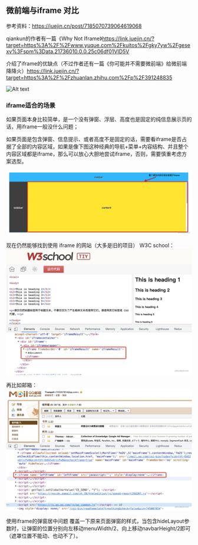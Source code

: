 ## 微前端与iframe 对比

参考资料：https://juejin.cn/post/7185070739064619068

qiankun的作者有一篇《Why Not Iframe》https://link.juejin.cn/?target=https%3A%2F%2Fwww.yuque.com%2Fkuitos%2Fgky7yw%2Fgesexv%3Fspm%3Data.21736010.0.0.25c06df01VID5V

介绍了iframe的优缺点（不过作者还有一篇《你可能并不需要微前端》给微前端降降火）https://link.juejin.cn/?target=https%3A%2F%2Fzhuanlan.zhihu.com%2Fp%2F391248835

 ![Alt text](./assets/image4-1.png)

 ### iframe适合的场景
如果页面本身比较简单，是一个没有弹窗、浮层、高度也是固定的纯信息展示页的话，用iframe一般没什么问题；

如果页面是包含弹窗、信息提示、或者高度不是固定的话，需要看iframe是否占据了全部的内容区域，如果是像下图这种经典的导航+菜单+内容结构、并且整个内容区域都是iframe，那么可以放心大胆地尝试iframe，否则，需要慎重考虑方案选型。

![Alt text](./assets/image-4-2.png)

现在仍然能够找到使用 iframe 的网站（大多是旧的项目）
 W3C school：
 ![Alt text](./assets/image-4-3.png)

 
 再比如邮箱：
![Alt text](./assets/image-4-4.png)

使用iframe的弹窗居中问题
覆盖一下原来页面弹窗的样式，当包含hideLayout参数时，让弹窗的位置分别向左移动menuWidth/2、向上移动navbarHeight/2即可（遮罩位置不能动、也动不了）。